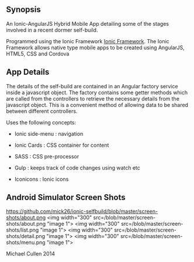 ## Synopsis

An Ionic-AngularJS Hybrid Mobile App detailing some of the stages involved in a recent dormer self-build.

Programmed using the Ionic Framework [Ionic Framework](http://ionicframework.com/).
The Ionic Framework allows native type mobile apps to be created using AngularJS, HTML5, CSS and Cordova


## App Details

The details of the self-build are contained in an Angular factory service inside a javascript object. The factory contains some getter methods which are called from the controllers to retrieve the necessary details from the javascript object. This is a convenient method of allowing data to be shared between different controllers.


Uses the following concepts:

* Ionic side-menu : navigation

* Ionic Cards : CSS container for content

* SASS : CSS pre-processor

* Gulp : keeps track of code changes using watch etc

* Iconicons : Ionic icons




## Android Simulator Screen Shots

https://github.com/mick26/ionic-selfbuild/blob/master/screen-shots/about.png
<img width="300" src=/blob/master/screen-shots/about.png "image 1"></img>
<img width="300" src=/blob/master/screen-shots/list.png "image 1"></img>
<img width="300" src=/blob/master/screen-shots/detail.png "image 1"></img>
<img width="300" src=/blob/master/screen-shots/menu.png "image 1"></img>






Michael Cullen 2014
